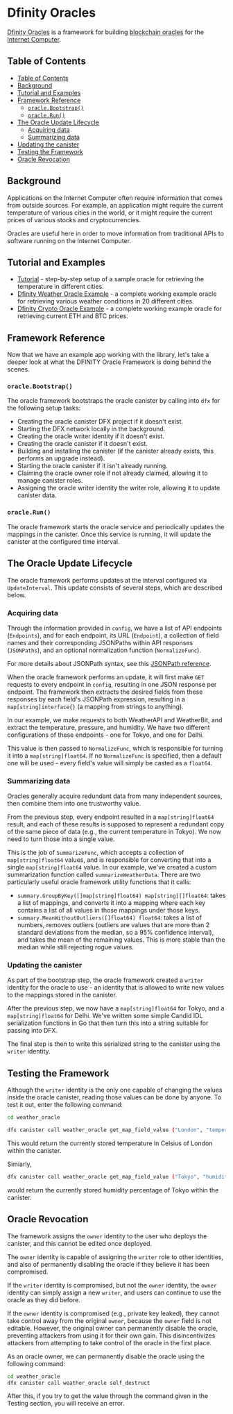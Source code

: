 # Dfinity Oracles

[Dfinity Oracles](https://github.com/hyplabs/dfinity-oracles) is a framework for building [blockchain oracles](https://en.wikipedia.org/wiki/Blockchain_oracle) for the [Internet Computer](https://dfinity.org/).

## Table of Contents

- [Table of Contents](#table-of-contents)
- [Background](#background)
- [Tutorial and Examples](#tutorial-and-examples)
- [Framework Reference](#framework-reference)
  - [`oracle.Bootstrap()`](#oraclebootstrap)
  - [`oracle.Run()`](#oraclerun)
- [The Oracle Update Lifecycle](#the-oracle-update-lifecycle)
  - [Acquiring data](#acquiring-data)
  - [Summarizing data](#summarizing-data)
- [Updating the canister](#updating-the-canister)
- [Testing the Framework](#testing-the-framework)
- [Oracle Revocation](#oracle-revocation)

## Background

Applications on the Internet Computer often require information that comes from outside sources. For example, an application might require the current temperature of various cities in the world, or it might require the current prices of various stocks and cryptocurrencies.

Oracles are useful here in order to move information from traditional APIs to software running on the Internet Computer.

## Tutorial and Examples

- [Tutorial](docs/tutorial.md) - step-by-step setup of a sample oracle for retrieving the temperature in different cities.
- [Dfinity Weather Oracle Example](https://github.com/hyplabs/dfinity-weather-oracle) - a complete working example oracle for retrieving various weather conditions in 20 different cities.
- [Dfinity Crypto Oracle Example](https://github.com/hyplabs/dfinity-crypto-oracle) - a complete working example oracle for retrieving current ETH and BTC prices.

## Framework Reference

Now that we have an example app working with the library, let's take a deeper look at what the DFINITY Oracle Framework is doing behind the scenes.

### `oracle.Bootstrap()`

The oracle framework bootstraps the oracle canister by calling into `dfx` for the following setup tasks:

- Creating the oracle canister DFX project if it doesn't exist.
- Starting the DFX network locally in the background.
- Creating the oracle writer identity if it doesn't exist.
- Creating the oracle canister if it doesn't exist.
- Building and installing the canister (if the canister already exists, this performs an upgrade instead).
- Starting the oracle canister if it isn't already running.
- Claiming the oracle owner role if not already claimed, allowing it to manage canister roles.
- Assigning the oracle writer identity the writer role, allowing it to update canister data.

### `oracle.Run()`

The oracle framework starts the oracle service and periodically updates the mappings in the canister. Once this service is running, it will update the canister at the configured time interval.

## The Oracle Update Lifecycle

The oracle framework performs updates at the interval configured via `UpdateInterval`. This update consists of several steps, which are described below.

### Acquiring data

Through the information provided in `config`, we have a list of API endpoints (`Endpoints`), and for each endpoint, its URL (`Endpoint`), a collection of field names and their corresponding JSONPaths within API responses (`JSONPaths`), and an optional normalization function (`NormalizeFunc`).

For more details about JSONPath syntax, see this [JSONPath reference](https://restfulapi.net/json-jsonpath).

When the oracle framework performs an update, it will first make `GET` requests to every endpoint in `config`, resulting in one JSON response per endpoint. The framework then extracts the desired fields from these responses by each field's JSONPath expression, resulting in a `map[string]interface{}` (a mapping from strings to anything).

In our example, we make requests to both WeatherAPI and WeatherBit, and extract the temperature, pressure, and humidity. We have two different configurations of these endpoints - one for Tokyo, and one for Delhi.

This value is then passed to `NormalizeFunc`, which is responsible for turning it into a `map[string]float64`. If no `NormalizeFunc` is specified, then a default one will be used - every field's value will simply be casted as a `float64`.

### Summarizing data

Oracles generally acquire redundant data from many independent sources, then combine them into one trustworthy value.

From the previous step, every endpoint resulted in a `map[string]float64` result, and each of these results is supposed to represent a redundant copy of the same piece of data (e.g., the current temperature in Tokyo). We now need to turn those into a single value.

This is the job of `SummarizeFunc`, which accepts a collection of `map[string]float64` values, and is responsible for converting that into a single `map[string]float64` value. In our example, we've created a custom summarization function called `summarizeWeatherData`. There are two particularly useful oracle framework utility functions that it calls:

- `summary.GroupByKey([]map[string]float64) map[string][]float64`: takes a list of mappings, and converts it into a mapping where each key contains a list of all values in those mappings under those keys.
- `summary.MeanWithoutOutliers([]float64) float64`: takes a list of numbers, removes outliers (outliers are values that are more than 2 standard deviations from the median, so a 95% confidence interval), and takes the mean of the remaining values. This is more stable than the median while still rejecting rogue values.

### Updating the canister

As part of the bootstrap step, the oracle framework created a `writer` identity for the oracle to use - an identity that is allowed to write new values to the mappings stored in the canister.

After the previous step, we now have a `map[string]float64` for Tokyo, and a `map[string]float64` for Delhi. We've written some simple Candid IDL serialization functions in Go that then turn this into a string suitable for passing into DFX.

The final step is then to write this serialized string to the canister using the `writer` identity.

## Testing the Framework

Although the `writer` identity is the only one capable of changing the values inside the oracle canister, reading those values can be done by anyone. To test it out, enter the following command:

```bash
cd weather_oracle
```

```bash
dfx canister call weather_oracle get_map_field_value ("London", "temperature_celsius")
```

This would return the currently stored temperature in Celsius of London within the canister.

Simiarly,

```bash
dfx canister call weather_oracle get_map_field_value ("Tokyo", "humidity_pct")
```

would return the currently stored humidity percentage of Tokyo within the canister.

## Oracle Revocation

The framework assigns the `owner` identity to the user who deploys the canister, and this cannot be edited once deployed.

The `owner` identity is capable of assigning the `writer` role to other identities, and also of permanently disabling the oracle if they believe it has been compromised.

If the `writer` identity is compromised, but not the `owner` identity, the `owner` identity can simply assign a new `writer`, and users can continue to use the oracle as they did before.

If the `owner` identity is compromised (e.g., private key leaked), they cannot take control away from the original `owner`, because the `owner` field is not editable. However, the original owner can permanently disable the oracle, preventing attackers from using it for their own gain. This disincentivizes attackers from attempting to take control of the oracle in the first place.

As an oracle owner, we can permanently disable the oracle using the following command:

```bash
cd weather_oracle
dfx canister call weather_oracle self_destruct
```

After this, if you try to get the value through the command given in the Testing section, you will receive an error.
